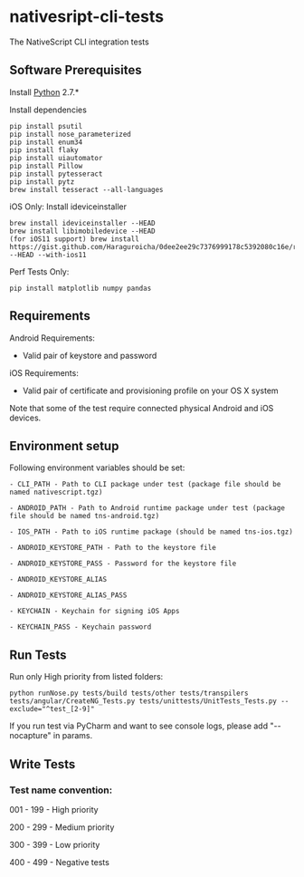 # nativesript-cli-tests
The NativeScript CLI integration tests

## Software Prerequisites
Install [Python](https://www.python.org/downloads/) 2.7.*

Install dependencies
```
pip install psutil 
pip install nose_parameterized
pip install enum34
pip install flaky
pip install uiautomator
pip install Pillow
pip install pytesseract
pip install pytz
brew install tesseract --all-languages
```

iOS Only: Install ideviceinstaller
```
brew install ideviceinstaller --HEAD
brew install libimobiledevice --HEAD
(for iOS11 support) brew install https://gist.github.com/Haraguroicha/0dee2ee29c7376999178c5392080c16e/raw/libimobiledevice.rb --HEAD --with-ios11
```

Perf Tests Only:
```
pip install matplotlib numpy pandas
```

## Requirements
Android Requirements:
- Valid pair of keystore and password

iOS Requirements:
- Valid pair of certificate and provisioning profile on your OS X system

Note that some of the test require connected physical Android and iOS devices.

## Environment setup
Following environment variables should be set:

    - CLI_PATH - Path to CLI package under test (package file should be named nativescript.tgz)
    
    - ANDROID_PATH - Path to Android runtime package under test (package file should be named tns-android.tgz)   
    
    - IOS_PATH - Path to iOS runtime package (should be named tns-ios.tgz)
    
    - ANDROID_KEYSTORE_PATH - Path to the keystore file
    
    - ANDROID_KEYSTORE_PASS - Password for the keystore file
    
    - ANDROID_KEYSTORE_ALIAS
    
    - ANDROID_KEYSTORE_ALIAS_PASS
    
    - KEYCHAIN - Keychain for signing iOS Apps
    
    - KEYCHAIN_PASS - Keychain password

## Run Tests

Run only High priority from listed folders:
```Shell
python runNose.py tests/build tests/other tests/transpilers tests/angular/CreateNG_Tests.py tests/unittests/UnitTests_Tests.py --exclude="^test_[2-9]"
```

If you run test via PyCharm and want to see console logs, please add "--nocapture" in params.

## Write Tests

### Test name convention:
001 - 199 - High priority

200 - 299 - Medium priority

300 - 399 - Low priority

400 - 499 - Negative tests
